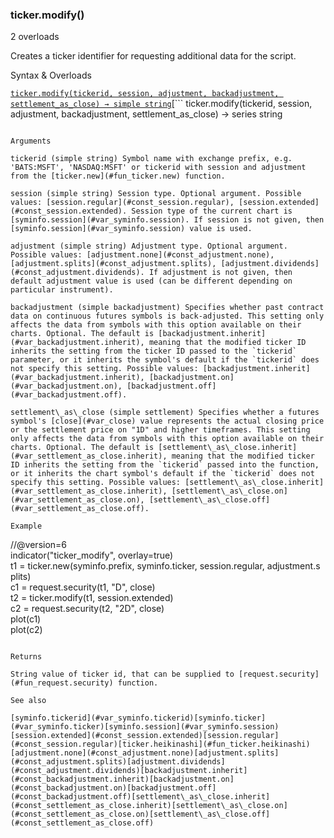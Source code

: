 ### ticker.modify()

2 overloads

Creates a ticker identifier for requesting additional data for the script.

Syntax & Overloads

[```
ticker.modify(tickerid, session, adjustment, backadjustment, settlement_as_close) → simple string
```](#fun_ticker.modify-0)[```
ticker.modify(tickerid, session, adjustment, backadjustment, settlement_as_close) → series string
```](#fun_ticker.modify-1)

Arguments

tickerid (simple string) Symbol name with exchange prefix, e.g. 'BATS:MSFT', 'NASDAQ:MSFT' or tickerid with session and adjustment from the [ticker.new](#fun_ticker.new) function.

session (simple string) Session type. Optional argument. Possible values: [session.regular](#const_session.regular), [session.extended](#const_session.extended). Session type of the current chart is [syminfo.session](#var_syminfo.session). If session is not given, then [syminfo.session](#var_syminfo.session) value is used.

adjustment (simple string) Adjustment type. Optional argument. Possible values: [adjustment.none](#const_adjustment.none), [adjustment.splits](#const_adjustment.splits), [adjustment.dividends](#const_adjustment.dividends). If adjustment is not given, then default adjustment value is used (can be different depending on particular instrument).

backadjustment (simple backadjustment) Specifies whether past contract data on continuous futures symbols is back-adjusted. This setting only affects the data from symbols with this option available on their charts. Optional. The default is [backadjustment.inherit](#var_backadjustment.inherit), meaning that the modified ticker ID inherits the setting from the ticker ID passed to the `tickerid` parameter, or it inherits the symbol's default if the `tickerid` does not specify this setting. Possible values: [backadjustment.inherit](#var_backadjustment.inherit), [backadjustment.on](#var_backadjustment.on), [backadjustment.off](#var_backadjustment.off).

settlement\_as\_close (simple settlement) Specifies whether a futures symbol's [close](#var_close) value represents the actual closing price or the settlement price on "1D" and higher timeframes. This setting only affects the data from symbols with this option available on their charts. Optional. The default is [settlement\_as\_close.inherit](#var_settlement_as_close.inherit), meaning that the modified ticker ID inherits the setting from the `tickerid` passed into the function, or it inherits the chart symbol's default if the `tickerid` does not specify this setting. Possible values: [settlement\_as\_close.inherit](#var_settlement_as_close.inherit), [settlement\_as\_close.on](#var_settlement_as_close.on), [settlement\_as\_close.off](#var_settlement_as_close.off).

Example

```
//@version=6  
indicator("ticker_modify", overlay=true)  
t1 = ticker.new(syminfo.prefix, syminfo.ticker, session.regular, adjustment.splits)  
c1 = request.security(t1, "D", close)  
t2 = ticker.modify(t1, session.extended)  
c2 = request.security(t2, "2D", close)  
plot(c1)  
plot(c2)
```

Returns

String value of ticker id, that can be supplied to [request.security](#fun_request.security) function.

See also

[syminfo.tickerid](#var_syminfo.tickerid)[syminfo.ticker](#var_syminfo.ticker)[syminfo.session](#var_syminfo.session)[session.extended](#const_session.extended)[session.regular](#const_session.regular)[ticker.heikinashi](#fun_ticker.heikinashi)[adjustment.none](#const_adjustment.none)[adjustment.splits](#const_adjustment.splits)[adjustment.dividends](#const_adjustment.dividends)[backadjustment.inherit](#const_backadjustment.inherit)[backadjustment.on](#const_backadjustment.on)[backadjustment.off](#const_backadjustment.off)[settlement\_as\_close.inherit](#const_settlement_as_close.inherit)[settlement\_as\_close.on](#const_settlement_as_close.on)[settlement\_as\_close.off](#const_settlement_as_close.off)
